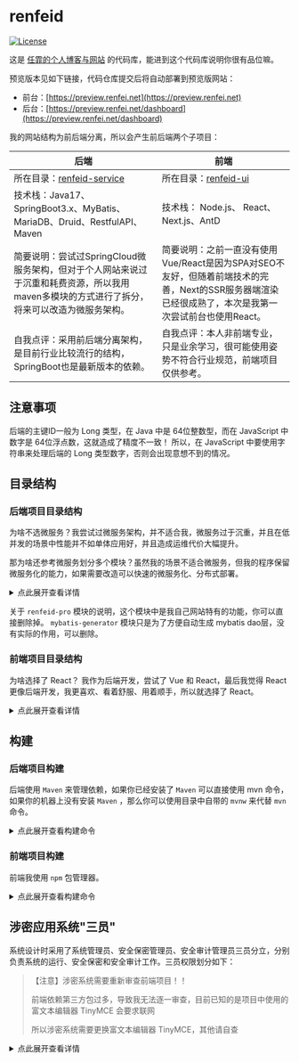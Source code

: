 # renfeid

[![License](https://img.shields.io/github/license/renfei/renfeid)](https://github.com/renfei/renfeid/blob/master/LICENSE)

这是 [任霏的个人博客与网站](https://www.renfei.net) 的代码库，能进到这个代码库说明你很有品位嘛。

预览版本见如下链接，代码仓库提交后将自动部署到预览版网站：

* 前台：[https://preview.renfei.net](https://preview.renfei.net)
* 后台：[https://preview.renfei.net/dashboard](https://preview.renfei.net/dashboard)

我的网站结构为前后端分离，所以会产生前后端两个子项目：

| 后端                                                                             | 前端                                                                                       |
|--------------------------------------------------------------------------------|------------------------------------------------------------------------------------------|
| 所在目录：[renfeid-service](./renfeid-service)                                      | 所在目录：[renfeid-ui](./renfeid-ui)                                                          |
| 技术栈：Java17、SpringBoot3.x、MyBatis、MariaDB、Druid、RestfulAPI、Maven                | 技术栈： Node.js、 React、 Next.js、AntD                                                        |
| 简要说明：尝试过SpringCloud微服务架构，但对于个人网站来说过于沉重和耗费资源，所以我用maven多模块的方式进行了拆分，将来可以改造为微服务架构。 | 简要说明：之前一直没有使用Vue/React是因为SPA对SEO不友好，但随着前端技术的完善，Next的SSR服务器端渲染已经很成熟了，本次是我第一次尝试前台也使用React。 |
| 自我点评：采用前后端分离架构，是目前行业比较流行的结构，SpringBoot也是最新版本的依赖。                               | 自我点评：本人非前端专业，只是业余学习，很可能使用姿势不符合行业规范，前端项目仅供参考。                                             |

## 注意事项

后端的主键ID一般为 Long 类型，在 Java 中是 64位整数型，而在 JavaScript 中数字是 64位浮点数，这就造成了精度不一致！
所以，在 JavaScript 中要使用字符串来处理后端的 Long 类型数字，否则会出现意想不到的情况。

## 目录结构

### 后端项目目录结构

为啥不选微服务？我尝试过微服务架构，并不适合我，微服务过于沉重，并且在低并发的场景中性能并不如单体应用好，并且造成运维代价大幅提升。

那为啥还参考微服务划分多个模块？虽然我的场景不适合微服务，但我的程序保留微服务化的能力，如果需要改造可以快速的微服务化、分布式部署。

<details>
<summary>点此展开查看详情</summary>

| 工程名                                  | 描述                      |
|--------------------------------------|-------------------------|
| + renfeid-bpm                        | 流程引擎服务（待开发）             |
| + renfeid-cms                        | 内容管理服务（CMS）             |
| &nbsp;&nbsp; - renfeid-cms-api       | 内容管理服务接口                |
| &nbsp;&nbsp; - renfeid-cms-service   | 内容管理服务实现                |
| + renfeid-common                     | 通用模块                    |
| &nbsp;&nbsp; - renfeid-common-api    | 全局通用的接口与对象              |
| &nbsp;&nbsp; - renfeid-common-bom    | 全局统一制品清单                |
| &nbsp;&nbsp; - renfeid-common-core   | 核心服务                    |
| &nbsp;&nbsp; - renfeid-common-leaf   | 分布式发号器雪花算法（美团实现）        |
| &nbsp;&nbsp; - renfeid-common-search | 搜索引擎服务（ElasticSearch实现） |
| + renfeid-pro                        | 私有功能仅供参考                |
| &nbsp;&nbsp; - renfeid-pro-discuz    | 与Discuz的集成              |
| &nbsp;&nbsp; - renfeid-pro-wechat    | 与微信公众号的集成               |
| &nbsp;&nbsp; - 其他（工具箱、微博、相册等）        | 闭源管理                    |
| + renfeid-server                     | 服务入口（类似微服务的网关）          |
| + renfeid-uaa                        | 用户认证与鉴权                 |
| &nbsp;&nbsp; - renfeid-uaa-api       | UAA暴露的接口                |
| &nbsp;&nbsp; - renfeid-uaa-service   | UAA服务实现                 |
| + mybatis-generator                  | mybatis dao层生成          |

</details>

关于 ```renfeid-pro``` 模块的说明，这个模块中是我自己网站特有的功能，你可以直接删除掉。 ```mybatis-generator```
模块只是为了方便自动生成 mybatis
dao层，没有实际的作用，可以删除。

### 前端项目目录结构

为啥选择了 React？ 我作为后端开发，尝试了 Vue 和 React，最后我觉得 React 更像后端开发，我更喜欢、看着舒服、用着顺手，所以就选择了
React。

<details>
<summary>点此展开查看详情</summary>

| 工程名                                  | 描述    |
|--------------------------------------|-------|
| + components                         | 组件目录  |
| &nbsp;&nbsp; + layout                | 前台布局  |
| &nbsp;&nbsp;&nbsp;&nbsp; - dashboard | 后台布局  |
| + pages                              | 页面    |
| &nbsp;&nbsp; - api                   | API接口 |
| &nbsp;&nbsp; - 其他                    | 页面实现  |
| + public                             | 静态文件  |
| + services                           | 服务    |
| + styles                             | 样式    |
| + utils                              | 工具    |

</details>

## 构建

### 后端项目构建

后端使用 ```Maven``` 来管理依赖，如果你已经安装了 ```Maven``` 可以直接使用 mvn 命令，如果你的机器上没有安装  ```Maven```
，那么你可以使用目录中自带的 ```mvnw```
来代替 ```mvn``` 命令。

<details>
<summary>点此展开查看构建命令</summary>

首先，进入后端端项目的 ```renfeidboot``` 目录里执行下面的命令：

```bash
# 清除缓存
mvn clean

# 编译项目
mvn compile

# 执行单元测试
mvn test

# 项目打包
mvn package
```

</details>

### 前端项目构建

前端我使用 ```npm``` 包管理器。

<details>
<summary>点此展开查看构建命令</summary>

首先，进入前端项目的 ```renfeid-ui``` 目录里执行下面的命令：

```bash
# install dependencies
$ npm install

# serve with hot reload at localhost:3000
$ npm run dev

# build for production and launch server
$ npm run build
$ npm run start
```

</details>

## 涉密应用系统"三员"

系统设计时采用了系统管理员、安全保密管理员、安全审计管理员三员分立，分别负责系统的运行、安全保密和安全审计工作。三员权限划分如下：

> 【注意】涉密系统需要重新审查前端项目！！
>
> 前端依赖第三方包过多，导致我无法逐一审查，目前已知的是项目中使用的富文本编辑器 TinyMCE 会要求联网
>
> 所以涉密系统需要更换富文本编辑器 TinyMCE，其他请自查

<details>
<summary>点此展开查看详情</summary>

### 系统管理员

* 负责系统的日常运行维护工作
* 负责系统用户创建、用户删除

### 安全保密管理员

* 负责系统的日常安全保密管理工作
* 负责系统用户修改、用户密码重置、用户停启
* 负责系统用户的角色分配、角色的功能资源分配
* 负责管理与审查系统用户及安全审计管理员的操作日志

### 安全审计管理员

* 负责对系统管理员和安全保密管理员的日常操作行为进行审计跟踪分析和监督检查
* 审计管理员禁止访问管理平台安装的系统文件和直接访问数据库
* 禁止执行其它项目管理平台管理工作

</details>
